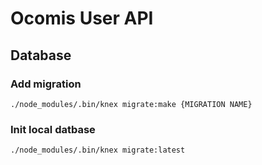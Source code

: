 # Ocomis User API

## Database

### Add migration

`./node_modules/.bin/knex migrate:make {MIGRATION NAME}`

### Init local datbase

`./node_modules/.bin/knex migrate:latest`
